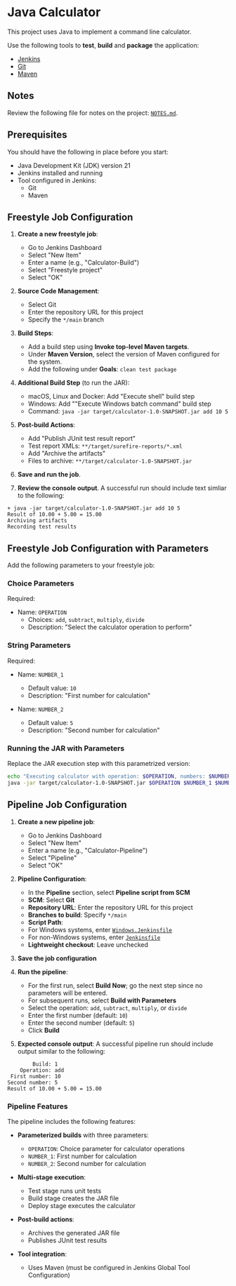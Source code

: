 # Java Calculator

This project uses Java to implement a command line calculator.

Use the following tools to **test**, **build** and **package** the application:

- [Jenkins](https://www.jenkins.io/)
- [Git](https://git-scm.com/)
- [Maven](https://maven.apache.org/)

## Notes

Review the following file for notes on the project: [`NOTES.md`](./NOTES.md).

## Prerequisites

You should have the following in place before you start:

- Java Development Kit (JDK) version 21
- Jenkins installed and running
- Tool configured in Jenkins:
  - Git
  - Maven

## Freestyle Job Configuration

1. **Create a new freestyle job**:
   - Go to Jenkins Dashboard
   - Select "New Item"
   - Enter a name (e.g., "Calculator-Build")
   - Select "Freestyle project"
   - Select "OK"

1. **Source Code Management**:
   - Select Git
   - Enter the repository URL for this project
   - Specify the `*/main` branch

1. **Build Steps**:
   - Add a build step using **Invoke top-level Maven targets**.
   - Under **Maven Version**, select the version of Maven configured for the system.
   - Add the following under **Goals**: `clean test package`

1. **Additional Build Step** (to run the JAR):
   - macOS, Linux and Docker: Add "Execute shell" build step
   - Windows: Add ""Execute Windows batch command" build step
   - Command: `java -jar target/calculator-1.0-SNAPSHOT.jar add 10 5`

1. **Post-build Actions**:
   - Add "Publish JUnit test result report"
   - Test report XMLs: `**/target/surefire-reports/*.xml`
   - Add "Archive the artifacts"
   - Files to archive: `**/target/calculator-1.0-SNAPSHOT.jar`

1. **Save and run the job**.

1. **Review the console output**.  A successful run should include text simliar to the following:

  ```text
  + java -jar target/calculator-1.0-SNAPSHOT.jar add 10 5
  Result of 10.00 + 5.00 = 15.00
  Archiving artifacts
  Recording test results
  ```

## Freestyle Job Configuration with Parameters

Add the following parameters to your freestyle job:

### Choice Parameters

Required:

- Name: `OPERATION`
  - Choices: `add`, `subtract`, `multiply`, `divide`
  - Description: "Select the calculator operation to perform"

### String Parameters

Required:

- Name: `NUMBER_1`
  - Default value: `10`
  - Description: "First number for calculation"

- Name: `NUMBER_2`
  - Default value: `5`
  - Description: "Second number for calculation"

### Running the JAR with Parameters

Replace the JAR execution step with this parametrized version:

```bash
echo "Executing calculator with operation: $OPERATION, numbers: $NUMBER_1 and $NUMBER_2"
java -jar target/calculator-1.0-SNAPSHOT.jar $OPERATION $NUMBER_1 $NUMBER_2
```

## Pipeline Job Configuration

1. **Create a new pipeline job**:
   - Go to Jenkins Dashboard
   - Select "New Item"
   - Enter a name (e.g., "Calculator-Pipeline")
   - Select "Pipeline"
   - Select "OK"

1. **Pipeline Configuration**:
   - In the **Pipeline** section, select **Pipeline script from SCM**
   - **SCM**: Select **Git**
   - **Repository URL**: Enter the repository URL for this project
   - **Branches to build**: Specify `*/main`
   - **Script Path**:
    - For Windows systems, enter [`Windows.Jenkinsfile`](./Windows.Jenkinsfile)
    - For non-Windows systems, enter [`Jenkinsfile`](./Jenkinsfile)
   - **Lightweight checkout**: Leave unchecked

1. **Save the job configuration**

1. **Run the pipeline**:
   - For the first run, select **Build Now**; go the next step since no parameters will be entered.
   - For subsequent runs, select **Build with Parameters**
   - Select the operation: `add`, `subtract`, `multiply`, or `divide`
   - Enter the first number (default: `10`)
   - Enter the second number (default: `5`)
   - Click **Build**

1. **Expected console output**:
   A successful pipeline run should include output similar to the following:

  ```text
          Build: 1
      Operation: add
   First number: 10
  Second number: 5
  Result of 10.00 + 5.00 = 15.00
  ```

### Pipeline Features

The pipeline includes the following features:

- **Parameterized builds** with three parameters:
  - `OPERATION`: Choice parameter for calculator operations
  - `NUMBER_1`: First number for calculation
  - `NUMBER_2`: Second number for calculation

- **Multi-stage execution**:
  - Test stage runs unit tests
  - Build stage creates the JAR file
  - Deploy stage executes the calculator

- **Post-build actions**:
  - Archives the generated JAR file
  - Publishes JUnit test results

- **Tool integration**:
  - Uses Maven (must be configured in Jenkins Global Tool Configuration)
